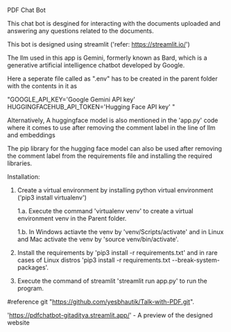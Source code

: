 PDF Chat Bot 

This chat bot is desgined for interacting with the documents uploaded and answering any questions related to the documents.

This bot is designed using streamlit ('refer: https://streamlit.io/')

The llm used in this app is Gemini, formerly known as Bard, which is a generative artificial intelligence chatbot developed by Google.

Here a seperate file called as ".env" has to be created in the parent folder with the contents in it as 

"GOOGLE_API_KEY='Google Gemini API key'
HUGGINGFACEHUB_API_TOKEN='Hugging Face API key' "

Alternatively, A huggingface model is also mentioned in the 'app.py' code where it comes to use after removing the comment label in the line of llm and embeddings

The pip library for the hugging face model can also be used after removing the comment label from the requirements file and installing the required libraries.

Installation:

1. Create a virtual environment by installing python virtual environment ('pip3 install virtualenv')
	
 	1.a. Execute the command 'virtualenv venv' to create a virtual environment venv in the Parent folder.
	
	1.b. In Windows actiavte the venv by 'venv/Scripts/activate' and in Linux and Mac activate the venv by 'source venv/bin/activate'.
   
3. Install the requirements by 'pip3 install -r requirements.txt' and in rare cases of Linux distros 'pip3 install -r requirements.txt --break-system-packages'.
4. Execute the command of streamlit 'streamlit run app.py' to run the program.




#reference git "https://github.com/yesbhautik/Talk-with-PDF.git".

'https://pdfchatbot-gitaditya.streamlit.app/' - A preview of the designed website
